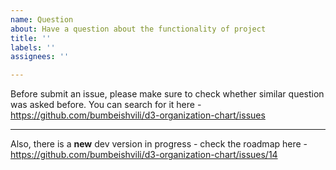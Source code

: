 ```yaml
---
name: Question
about: Have a question about the functionality of project
title: ''
labels: ''
assignees: ''

---
```


Before submit an issue, please make sure to check whether similar question was asked before. 
You can search for it here - https://github.com/bumbeishvili/d3-organization-chart/issues

---


Also, there is a **new** dev version in progress - check the roadmap here - https://github.com/bumbeishvili/d3-organization-chart/issues/14
